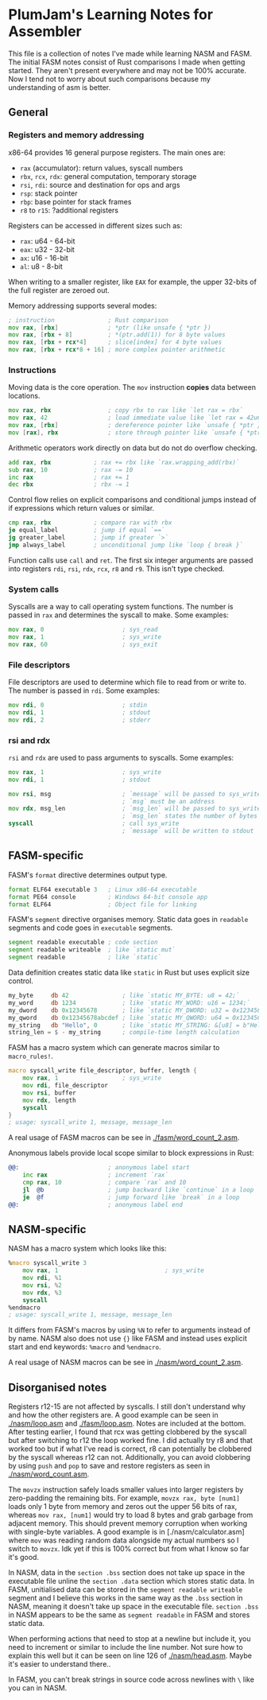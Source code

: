 # PlumJam's Learning Notes for Assembler

This file is a collection of notes I've made while learning NASM and FASM. The
initial FASM notes consist of Rust comparisons I made when getting started. They
aren't present everywhere and may not be 100% accurate. Now I tend not to worry
about such comparisons because my understanding of asm is better.

## General

### Registers and memory addressing

x86-64 provides 16 general purpose registers. The main ones are:
- `rax` (accumulator):  return values, syscall numbers
- `rbx`, `rcx`, `rdx`:  general computation, temporary storage
- `rsi`, `rdi`:         source and destination for ops and args
- `rsp`:                stack pointer
- `rbp`:                base pointer for stack frames
- `r8` to `r15`:        ?additional registers

Registers can be accessed in different sizes such as:
- `rax`:  u64 - 64-bit
- `eax`:  u32 - 32-bit
- `ax`:   u16 - 16-bit
- `al`:    u8 -  8-bit

When writing to a smaller register, like `EAX` for example, the upper 32-bits
of the full register are zeroed out.

Memory addressing supports several modes:
```asm
; instruction               ; Rust comparison
mov rax, [rbx]              ; *ptr (like unsafe { *ptr })
mov rax, [rbx + 8]          ; *(ptr.add(1)) for 8 byte values
mov rax, [rbx + rcx*4]      ; slice[index] for 4 byte values
mov rax, [rbx + rcx*8 + 16] ; more complex pointer arithmetic
```

### Instructions

Moving data is the core operation. The `mov` instruction **copies** data between
locations.
```asm
mov rax, rbx                ; copy rbx to rax like `let rax = rbx`
mov rax, 42                 ; load immediate value like `let rax = 42u64`
mov rax, [rbx]              ; dereference pointer like `unsafe { *ptr }`
mov [rax], rbx              ; store through pointer like `unsafe { *ptr = val }`
```

Arithmetic operators work directly on data but do not do overflow checking.
```asm
add rax, rbx            ; rax += rbx like `rax.wrapping_add(rbx)`
sub rax, 10             ; rax -= 10
inc rax                 ; rax += 1
dec rbx                 ; rbx -= 1
```

Control flow relies on explicit comparisons and conditional jumps instead of
if expressions which return values or similar.
```asm
cmp rax, rbx            ; compare rax with rbx
je equal_label          ; jump if equal `==`
jg greater_label        ; jump if greater `>`
jmp always_label        ; unconditional jump like `loop { break }`
```

Function calls use `call` and `ret`. The first six integer arguments are passed
into registers `rdi`, `rsi`, `rdx`, `rcx`, `r8` and `r9`. This isn't type
checked.

### System calls

Syscalls are a way to call operating system functions. The number is passed in
`rax` and determines the syscall to make. Some examples:
```asm
mov rax, 0                      ; sys_read
mov rax, 1                      ; sys_write
mov rax, 60                     ; sys_exit
```

### File descriptors

File descriptors are used to determine which file to read from or write to. The
number is passed in `rdi`. Some examples:
```asm
mov rdi, 0                      ; stdin
mov rdi, 1                      ; stdout
mov rdi, 2                      ; stderr
```

### rsi and rdx

`rsi` and `rdx` are used to pass arguments to syscalls. Some examples:
```asm
mov rax, 1                      ; sys_write
mov rdi, 1                      ; stdout

mov rsi, msg                    ; `message` will be passed to sys_write
                                ; `msg` must be an address
mov rdx, msg_len                ; `msg_len` will be passed to sys_write
                                ; `msg_len` states the number of bytes
syscall                         ; call sys_write
                                ; `message` will be written to stdout
```

## FASM-specific

FASM's `format` directive determines output type.
```asm
format ELF64 executable 3   ; Linux x86-64 executable
format PE64 console         ; Windows 64-bit console app
format ELF64                ; Object file for linking
```

FASM's `segment` directive organises memory. Static data goes in `readable`
segments and code goes in `executable` segments.
```asm
segment readable executable ; code section
segment readable writeable  ; like `static mut`
segment readable            ; like `static`
```

Data definition creates static data like `static` in Rust but uses explicit size
control.
```asm
my_byte     db 42               ; like `static MY_BYTE: u8 = 42;`
my_word     db 1234             ; like `static MY_WORD: u16 = 1234;`
my_dword    db 0x12345678       ; like `static MY_DWORD: u32 = 0x12345678;`
my_qword    db 0x12345678abcdef ; like `static MY_QWORD: u64 = 0x12345678abcdef;`
my_string   db "Hello", 0       ; like `static MY_STRING: &[u8] = b"Hello\0";`
string_len = $ - my_string      ; compile-time length calculation
```

FASM has a macro system which can generate macros similar to `macro_rules!`.
```asm
macro syscall_write file_descriptor, buffer, length {
    mov rax, 1                  ; sys_write
    mov rdi, file_descriptor
    mov rsi, buffer
    mov rdx, length
    syscall
}
; usage: syscall_write 1, message, message_len
```

A real usage of FASM macros can be see in [./fasm/word_count_2.asm](./fasm/word_count_2.asm).

Anonymous labels provide local scope similar to block expressions in Rust:
```asm
@@:                         ; anonymous label start
    inc rax                 ; increment `rax`
    cmp rax, 10             ; compare `rax` and 10
    jl  @b                  ; jump backward like `continue` in a loop
    je  @f                  ; jump forward like `break` in a loop
@@:                         ; anonymous label end
```

## NASM-specific

NASM has a macro system which looks like this:
```asm
%macro syscall_write 3
    mov rax, 1                              ; sys_write
    mov rdi, %1
    mov rsi, %2
    mov rdx, %3
    syscall
%endmacro
; usage: syscall_write 1, message, message_len
```
It differs from FASM's macros by using `%N` to refer to arguments instead of by
name. NASM also does not use `{}` like FASM and instead uses explicit start and
end keywords: `%macro` and `%endmacro`.

A real usage of NASM macros can be see in [./nasm/word_count_2.asm](./nasm/word_count_2.asm).

## Disorganised notes

Registers r12-15 are not affected by syscalls. I still don't understand why
and how the other registers are. A good example can be seen in
[./nasm/loop.asm](./nasm/loop.asm) and [./fasm/loop.asm](./fasm/loop.asm). Notes
are included at the bottom. After testing earlier, I found that rcx was getting
clobbered by the syscall but after switching to r12 the loop worked fine. I did
actually try r8 and that worked too but if what I've read is correct, r8 can
potentially be clobbered by the syscall whereas r12 can not. Additionally, you
can avoid clobbering by using `push` and `pop` to save and restore registers as
seen in [./nasm/word_count.asm](./nasm/word_count.asm).

The `movzx` instruction safely loads smaller values into larger registers by
zero-padding the remaining bits. For example, `movzx rax, byte [num1]` loads
only 1 byte from memory and zeros out the upper 56 bits of rax, whereas `mov
rax, [num1]` would try to load 8 bytes and grab garbage from adjacent memory.
This should prevent memory corruption when working with single-byte variables.
A good example is in [./nasm/calculator.asm] where `mov` was reading random data
alongside my actual numbers so I switch to `movzx`. Idk yet if this is 100%
correct but from what I know so far it's good.

In NASM, data in the `section .bss` section does not take up space in the
executable file unline the `section .data` section which stores static data.
In FASM, unitialised data can be stored in the `segment readable writeable`
segment and I believe this works in the same way as the `.bss` section in NASM,
meaning it doesn't take up space in the executable file. `section .bss` in NASM
appears to be the same as `segment readable` in FASM and stores static data.

When performing actions that need to stop at a newline but include it, you need
to increment or similar to include the line number. Not sure how to explain this
well but it can be seen on line 126 of [./nasm/head.asm](./nasm/head.asm). Maybe
it's easier to understand there..

In FASM, you can't break strings in source code across newlines with `\` like
you can in NASM.

